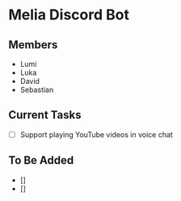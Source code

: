 # Melia Discord Bot

## Members
- Lumi
- Luka
- David
- Sebastian

## Current Tasks
- [ ] Support playing YouTube videos in voice chat

## To Be Added
- []
- []
